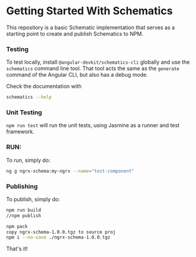 # Getting Started With Schematics

This repository is a basic Schematic implementation that serves as a starting point to create and publish Schematics to NPM.

### Testing

To test locally, install `@angular-devkit/schematics-cli` globally and use the `schematics` command line tool. That tool acts the same as the `generate` command of the Angular CLI, but also has a debug mode.

Check the documentation with
```bash
schematics --help
```

### Unit Testing

`npm run test` will run the unit tests, using Jasmine as a runner and test framework.

### RUN:

To run, simply do:

```bash
ng g ngrx-schema:my-ngrx --name="test-component"
```


### Publishing

To publish, simply do:

```bash
npm run build
//npm publish

npm pack
copy ngrx-schema-1.0.0.tgz to source proj
npm i --no-save ./ngrx-schema-1.0.0.tgz
```

That's it!
 